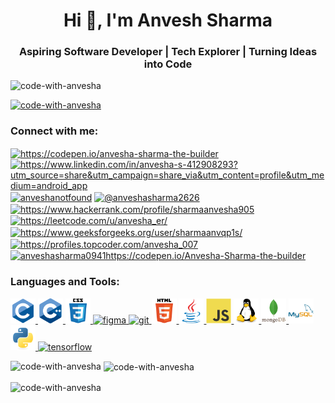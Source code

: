 <h1 align="center">Hi 👋, I'm Anvesh Sharma</h1>
<h3 align="center">Aspiring Software Developer | Tech Explorer | Turning Ideas into Code</h3>

<p align="left"> <img src="https://komarev.com/ghpvc/?username=code-with-anvesha&label=Profile%20views&color=0e75b6&style=flat" alt="code-with-anvesha" /> </p>

<p align="left"> <a href="https://github.com/ryo-ma/github-profile-trophy"><img src="https://github-profile-trophy.vercel.app/?username=code-with-anvesha" alt="code-with-anvesha" /></a> </p>

<h3 align="left">Connect with me:</h3>
<p align="left">
<a href="https://codepen.io/https://codepen.io/anvesha-sharma-the-builder" target="blank"><img align="center" src="https://raw.githubusercontent.com/rahuldkjain/github-profile-readme-generator/master/src/images/icons/Social/codepen.svg" alt="https://codepen.io/anvesha-sharma-the-builder" height="30" width="40" /></a>
<a href="https://linkedin.com/in/https://www.linkedin.com/in/anvesha-s-412908293?utm_source=share&utm_campaign=share_via&utm_content=profile&utm_medium=android_app" target="blank"><img align="center" src="https://raw.githubusercontent.com/rahuldkjain/github-profile-readme-generator/master/src/images/icons/Social/linked-in-alt.svg" alt="https://www.linkedin.com/in/anvesha-s-412908293?utm_source=share&utm_campaign=share_via&utm_content=profile&utm_medium=android_app" height="30" width="40" /></a>
<a href="https://instagram.com/anveshanotfound" target="blank"><img align="center" src="https://raw.githubusercontent.com/rahuldkjain/github-profile-readme-generator/master/src/images/icons/Social/instagram.svg" alt="anveshanotfound" height="30" width="40" /></a>
<a href="https://www.youtube.com/c/@anveshasharma2626" target="blank"><img align="center" src="https://raw.githubusercontent.com/rahuldkjain/github-profile-readme-generator/master/src/images/icons/Social/youtube.svg" alt="@anveshasharma2626" height="30" width="40" /></a>
<a href="https://www.hackerrank.com/https://www.hackerrank.com/profile/sharmaanvesha905" target="blank"><img align="center" src="https://raw.githubusercontent.com/rahuldkjain/github-profile-readme-generator/master/src/images/icons/Social/hackerrank.svg" alt="https://www.hackerrank.com/profile/sharmaanvesha905" height="30" width="40" /></a>
<a href="https://www.leetcode.com/https://leetcode.com/u/anvesha_er/" target="blank"><img align="center" src="https://raw.githubusercontent.com/rahuldkjain/github-profile-readme-generator/master/src/images/icons/Social/leet-code.svg" alt="https://leetcode.com/u/anvesha_er/" height="30" width="40" /></a>
<a href="https://auth.geeksforgeeks.org/user/https://www.geeksforgeeks.org/user/sharmaanvqp1s/" target="blank"><img align="center" src="https://raw.githubusercontent.com/rahuldkjain/github-profile-readme-generator/master/src/images/icons/Social/geeks-for-geeks.svg" alt="https://www.geeksforgeeks.org/user/sharmaanvqp1s/" height="30" width="40" /></a>
<a href="https://www.topcoder.com/members/https://profiles.topcoder.com/anvesha_007" target="blank"><img align="center" src="https://raw.githubusercontent.com/rahuldkjain/github-profile-readme-generator/master/src/images/icons/Social/topcoder.svg" alt="https://profiles.topcoder.com/anvesha_007" height="30" width="40" /></a>
<a href="https://discord.gg/anveshasharma0941https://codepen.io/Anvesha-Sharma-the-builder" target="blank"><img align="center" src="https://raw.githubusercontent.com/rahuldkjain/github-profile-readme-generator/master/src/images/icons/Social/discord.svg" alt="anveshasharma0941https://codepen.io/Anvesha-Sharma-the-builder" height="30" width="40" /></a>
</p>

<h3 align="left">Languages and Tools:</h3>
<p align="left"> <a href="https://www.cprogramming.com/" target="_blank" rel="noreferrer"> <img src="https://raw.githubusercontent.com/devicons/devicon/master/icons/c/c-original.svg" alt="c" width="40" height="40"/> </a> <a href="https://www.w3schools.com/cpp/" target="_blank" rel="noreferrer"> <img src="https://raw.githubusercontent.com/devicons/devicon/master/icons/cplusplus/cplusplus-original.svg" alt="cplusplus" width="40" height="40"/> </a> <a href="https://www.w3schools.com/css/" target="_blank" rel="noreferrer"> <img src="https://raw.githubusercontent.com/devicons/devicon/master/icons/css3/css3-original-wordmark.svg" alt="css3" width="40" height="40"/> </a> <a href="https://www.figma.com/" target="_blank" rel="noreferrer"> <img src="https://www.vectorlogo.zone/logos/figma/figma-icon.svg" alt="figma" width="40" height="40"/> </a> <a href="https://git-scm.com/" target="_blank" rel="noreferrer"> <img src="https://www.vectorlogo.zone/logos/git-scm/git-scm-icon.svg" alt="git" width="40" height="40"/> </a> <a href="https://www.w3.org/html/" target="_blank" rel="noreferrer"> <img src="https://raw.githubusercontent.com/devicons/devicon/master/icons/html5/html5-original-wordmark.svg" alt="html5" width="40" height="40"/> </a> <a href="https://www.java.com" target="_blank" rel="noreferrer"> <img src="https://raw.githubusercontent.com/devicons/devicon/master/icons/java/java-original.svg" alt="java" width="40" height="40"/> </a> <a href="https://developer.mozilla.org/en-US/docs/Web/JavaScript" target="_blank" rel="noreferrer"> <img src="https://raw.githubusercontent.com/devicons/devicon/master/icons/javascript/javascript-original.svg" alt="javascript" width="40" height="40"/> </a> <a href="https://www.linux.org/" target="_blank" rel="noreferrer"> <img src="https://raw.githubusercontent.com/devicons/devicon/master/icons/linux/linux-original.svg" alt="linux" width="40" height="40"/> </a> <a href="https://www.mongodb.com/" target="_blank" rel="noreferrer"> <img src="https://raw.githubusercontent.com/devicons/devicon/master/icons/mongodb/mongodb-original-wordmark.svg" alt="mongodb" width="40" height="40"/> </a> <a href="https://www.mysql.com/" target="_blank" rel="noreferrer"> <img src="https://raw.githubusercontent.com/devicons/devicon/master/icons/mysql/mysql-original-wordmark.svg" alt="mysql" width="40" height="40"/> </a> <a href="https://www.python.org" target="_blank" rel="noreferrer"> <img src="https://raw.githubusercontent.com/devicons/devicon/master/icons/python/python-original.svg" alt="python" width="40" height="40"/> </a> <a href="https://www.tensorflow.org" target="_blank" rel="noreferrer"> <img src="https://www.vectorlogo.zone/logos/tensorflow/tensorflow-icon.svg" alt="tensorflow" width="40" height="40"/> </a> </p>

<p><img align="left" src="https://github-readme-stats.vercel.app/api/top-langs?username=code-with-anvesha&show_icons=true&locale=en&layout=compact" alt="code-with-anvesha" /></p>

<p>&nbsp;<img align="center" src="https://github-readme-stats.vercel.app/api?username=code-with-anvesha&show_icons=true&locale=en" alt="code-with-anvesha" /></p>

<p><img align="center" src="https://github-readme-streak-stats.herokuapp.com/?user=code-with-anvesha&" alt="code-with-anvesha" /></p>

